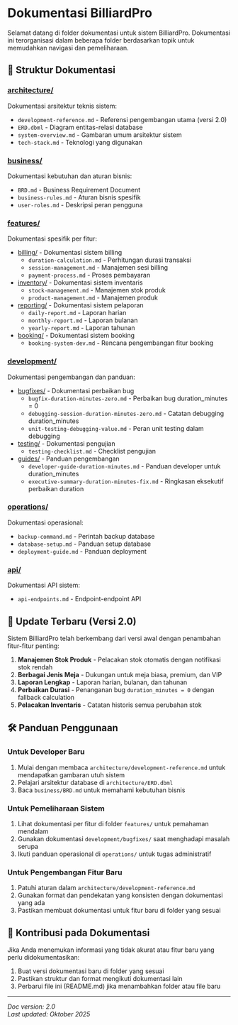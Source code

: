 # Dokumentasi BilliardPro

Selamat datang di folder dokumentasi untuk sistem BilliardPro. Dokumentasi ini terorganisasi dalam beberapa folder berdasarkan topik untuk memudahkan navigasi dan pemeliharaan.

## 📁 Struktur Dokumentasi

### [architecture/](./architecture/)
Dokumentasi arsitektur teknis sistem:
- `development-reference.md` - Referensi pengembangan utama (versi 2.0)
- `ERD.dbml` - Diagram entitas-relasi database
- `system-overview.md` - Gambaran umum arsitektur sistem
- `tech-stack.md` - Teknologi yang digunakan

### [business/](./business/)
Dokumentasi kebutuhan dan aturan bisnis:
- `BRD.md` - Business Requirement Document
- `business-rules.md` - Aturan bisnis spesifik
- `user-roles.md` - Deskripsi peran pengguna

### [features/](./features/)
Dokumentasi spesifik per fitur:
- [billing/](./features/billing/) - Dokumentasi sistem billing
  - `duration-calculation.md` - Perhitungan durasi transaksi
  - `session-management.md` - Manajemen sesi billing
  - `payment-process.md` - Proses pembayaran
- [inventory/](./features/inventory/) - Dokumentasi sistem inventaris
  - `stock-management.md` - Manajemen stok produk
  - `product-management.md` - Manajemen produk
- [reporting/](./features/reporting/) - Dokumentasi sistem pelaporan
  - `daily-report.md` - Laporan harian
  - `monthly-report.md` - Laporan bulanan
  - `yearly-report.md` - Laporan tahunan
- [booking/](./features/booking/) - Dokumentasi sistem booking
  - `booking-system-dev.md` - Rencana pengembangan fitur booking

### [development/](./development/)
Dokumentasi pengembangan dan panduan:
- [bugfixes/](./development/bugfixes/) - Dokumentasi perbaikan bug
  - `bugfix-duration-minutes-zero.md` - Perbaikan bug duration_minutes = 0
  - `debugging-session-duration-minutes-zero.md` - Catatan debugging duration_minutes
  - `unit-testing-debugging-value.md` - Peran unit testing dalam debugging
- [testing/](./development/testing/) - Dokumentasi pengujian
  - `testing-checklist.md` - Checklist pengujian
- [guides/](./development/guides/) - Panduan pengembangan
  - `developer-guide-duration-minutes.md` - Panduan developer untuk duration_minutes
  - `executive-summary-duration-minutes-fix.md` - Ringkasan eksekutif perbaikan duration

### [operations/](./operations/)
Dokumentasi operasional:
- `backup-command.md` - Perintah backup database
- `database-setup.md` - Panduan setup database
- `deployment-guide.md` - Panduan deployment

### [api/](./api/)
Dokumentasi API sistem:
- `api-endpoints.md` - Endpoint-endpoint API

## 🔄 Update Terbaru (Versi 2.0)

Sistem BilliardPro telah berkembang dari versi awal dengan penambahan fitur-fitur penting:

1. **Manajemen Stok Produk** - Pelacakan stok otomatis dengan notifikasi stok rendah
2. **Berbagai Jenis Meja** - Dukungan untuk meja biasa, premium, dan VIP
3. **Laporan Lengkap** - Laporan harian, bulanan, dan tahunan
4. **Perbaikan Durasi** - Penanganan bug `duration_minutes = 0` dengan fallback calculation
5. **Pelacakan Inventaris** - Catatan historis semua perubahan stok

## 🛠️ Panduan Penggunaan

### Untuk Developer Baru
1. Mulai dengan membaca `architecture/development-reference.md` untuk mendapatkan gambaran utuh sistem
2. Pelajari arsitektur database di `architecture/ERD.dbml`
3. Baca `business/BRD.md` untuk memahami kebutuhan bisnis

### Untuk Pemeliharaan Sistem
1. Lihat dokumentasi per fitur di folder `features/` untuk pemahaman mendalam
2. Gunakan dokumentasi `development/bugfixes/` saat menghadapi masalah serupa
3. Ikuti panduan operasional di `operations/` untuk tugas administratif

### Untuk Pengembangan Fitur Baru
1. Patuhi aturan dalam `architecture/development-reference.md`
2. Gunakan format dan pendekatan yang konsisten dengan dokumentasi yang ada
3. Pastikan membuat dokumentasi untuk fitur baru di folder yang sesuai

## 📝 Kontribusi pada Dokumentasi

Jika Anda menemukan informasi yang tidak akurat atau fitur baru yang perlu didokumentasikan:
1. Buat versi dokumentasi baru di folder yang sesuai
2. Pastikan struktur dan format mengikuti dokumentasi lain
3. Perbarui file ini (README.md) jika menambahkan folder atau file baru

---
*Doc version: 2.0*  
*Last updated: Oktober 2025*